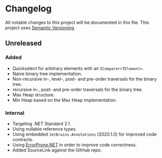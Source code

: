 # Changelog

All notable changes to this project will be documented in this file.
This project uses [Semantic Versioning](https://semver.org/spec/v2.0.0.html).

## Unreleased

### Added

- Quickselect for arbitrary elements with an `IComparer<TElement>`.
- Naive binary tree implementation.
- Non-recursive in-, level-, post- and pre-order traversals for
  the binary tree.
- recursive in-, post- and pre-order traversals for
  the binary tree.
- Max Heap structure.
- Min Heap based on the Max Heap implementation.

### Internal

- Targeting .NET Standard 2.1.
- Using nullable reference types.
- Using embedded `JetBrains.Annotations` (2020.1.0)
  for improved code contracts.
- Using [ErrorProne.NET](https://github.com/SergeyTeplyakov/ErrorProne.NET)
  in order to improve code correctness.
- Added SourceLink against the GitHub repo.
